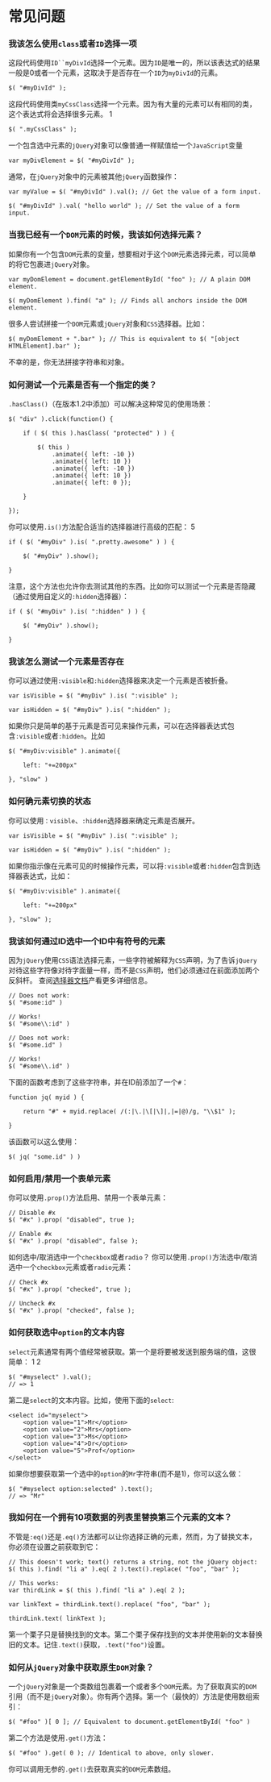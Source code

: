 # 常见问题
### 我该怎么使用`class`或者`ID`选择一项

这段代码使用`ID``myDivId`选择一个元素。因为`ID`是唯一的，所以该表达式的结果一般是0或者一个元素，这取决于是否存在一个`ID`为`myDivId`的元素。
```
$( "#myDivId" );
```
这段代码使用类`myCssClass`选择一个元素。因为有大量的元素可以有相同的类，这个表达式将会选择很多元素。
1
```
$( ".myCssClass" );
```
一个包含选中元素的`jQuery`对象可以像普通一样赋值给一个`JavaScript`变量

```
var myDivElement = $( "#myDivId" );
```
通常，在`jQuery`对象中的元素被其他`jQuery`函数操作：
```
var myValue = $( "#myDivId" ).val(); // Get the value of a form input.
 
$( "#myDivId" ).val( "hello world" ); // Set the value of a form input.
```

### 当我已经有一个`DOM`元素的时候，我该如何选择元素？
如果你有一个包含`DOM`元素的变量，想要相对于这个`DOM`元素选择元素，可以简单的将它包裹进`jQuery`对象。
```
var myDomElement = document.getElementById( "foo" ); // A plain DOM element.
 
$( myDomElement ).find( "a" ); // Finds all anchors inside the DOM element.
```
很多人尝试拼接一个`DOM`元素或`jQuery`对象和`CSS`选择器。比如：
```
$( myDomElement + ".bar" ); // This is equivalent to $( "[object HTMLElement].bar" );
```
不幸的是，你无法拼接字符串和对象。

### 如何测试一个元素是否有一个指定的类？
`.hasClass()`（在版本1.2中添加）可以解决这种常见的使用场景：
```
$( "div" ).click(function() {
 
    if ( $( this ).hasClass( "protected" ) ) {
 
        $( this )
            .animate({ left: -10 })
            .animate({ left: 10 })
            .animate({ left: -10 })
            .animate({ left: 10 })
            .animate({ left: 0 });
 
    }
 
});
```
你可以使用`.is()`方法配合适当的选择器进行高级的匹配：
5
```
if ( $( "#myDiv" ).is( ".pretty.awesome" ) ) {
 
    $( "#myDiv" ).show();
 
}
```
注意，这个方法也允许你去测试其他的东西。比如你可以测试一个元素是否隐藏（通过使用自定义的`:hidden`选择器）：
```
if ( $( "#myDiv" ).is( ":hidden" ) ) {
 
    $( "#myDiv" ).show();
 
}
```
### 我该怎么测试一个元素是否存在
你可以通过使用`:visible`和`:hidden`选择器来决定一个元素是否被折叠。
```
var isVisible = $( "#myDiv" ).is( ":visible" );
 
var isHidden = $( "#myDiv" ).is( ":hidden" );
```
如果你只是简单的基于元素是否可见来操作元素，可以在选择器表达式包含`:visible`或者`:hidden`。比如
```
$( "#myDiv:visible" ).animate({
 
    left: "+=200px"
 
}, "slow" )
```

### 如何确元素切换的状态
你可以使用`：visible`、`:hidden`选择器来确定元素是否展开。

```
var isVisible = $( "#myDiv" ).is( ":visible" );
 
var isHidden = $( "#myDiv" ).is( ":hidden" );
```
如果你指示像在元素可见的时候操作元素，可以将`:visible`或者`:hidden`包含到选择器表达式，比如：
```
$( "#myDiv:visible" ).animate({
 
    left: "+=200px"
 
}, "slow" );
```
### 我该如何通过ID选中一个ID中有符号的元素
因为`jQuery`使用`CSS`语法选择元素，一些字符被解释为`CSS`声明，为了告诉`jQuery`对待这些字符像对待字面量一样，而不是`CSS`声明，他们必须通过在前面添加两个反斜杆。
查阅[选择器文档]()产看更多详细信息。
```
// Does not work:
$( "#some:id" )
 
// Works!
$( "#some\\:id" )
 
// Does not work:
$( "#some.id" )
 
// Works!
$( "#some\\.id" )
```
下面的函数考虑到了这些字符串，并在ID前添加了一个`#`：
```
function jq( myid ) {
 
    return "#" + myid.replace( /(:|\.|\[|\]|,|=|@)/g, "\\$1" );
 
}
```
该函数可以这么使用：
```
$( jq( "some.id" ) )
```
### 如何启用/禁用一个表单元素
你可以使用`.prop()`方法启用、禁用一个表单元素：
```
// Disable #x
$( "#x" ).prop( "disabled", true );
 
// Enable #x
$( "#x" ).prop( "disabled", false );
```
如何选中/取消选中一个`checkbox`或者`radio`？
你可以使用`.prop()`方法选中/取消选中一个`checkbox`元素或者`radio`元素：
```
// Check #x
$( "#x" ).prop( "checked", true );
 
// Uncheck #x
$( "#x" ).prop( "checked", false );
```
### 如何获取选中`option`的文本内容
`select`元素通常有两个值经常被获取。第一个是将要被发送到服务端的值，这很简单：
1
2
```
$( "#myselect" ).val();
// => 1
```
第二是`select`的文本内容。比如，使用下面的`select`:
```
<select id="myselect">
    <option value="1">Mr</option>
    <option value="2">Mrs</option>
    <option value="3">Ms</option>
    <option value="4">Dr</option>
    <option value="5">Prof</option>
</select>
```
如果你想要获取第一个选中的`option`的`Mr`字符串(而不是1)，你可以这么做：
```
$( "#myselect option:selected" ).text();
// => "Mr"
```
### 我如何在一个拥有10项数据的列表里替换第三个元素的文本？
不管是`:eq()`还是`.eq()`方法都可以让你选择正确的元素，然而，为了替换文本，你必须在设置之前获取到它：
```
// This doesn't work; text() returns a string, not the jQuery object:
$( this ).find( "li a" ).eq( 2 ).text().replace( "foo", "bar" );
 
// This works:
var thirdLink = $( this ).find( "li a" ).eq( 2 );
 
var linkText = thirdLink.text().replace( "foo", "bar" );

thirdLink.text( linkText );
```
第一个栗子只是替换找到的文本。第二个栗子保存找到的文本并使用新的文本替换旧的文本。记住`.text()`获取，`.text("foo")`设置。

### 如何从`jQuery`对象中获取原生`DOM`对象？

一个`jQuery`对象是一个类数组包裹着一个或者多个`DOM`元素。为了获取真实的`DOM`引用（而不是`jQuery`对象）。你有两个选择。第一个（最快的）方法是使用数组索引：
```
$( "#foo" )[ 0 ]; // Equivalent to document.getElementById( "foo" )
```
第二个方法是使用`.get()`方法：
```
$( "#foo" ).get( 0 ); // Identical to above, only slower.
```
你可以调用无参的`.get()`去获取真实的`DOM`元素数组。